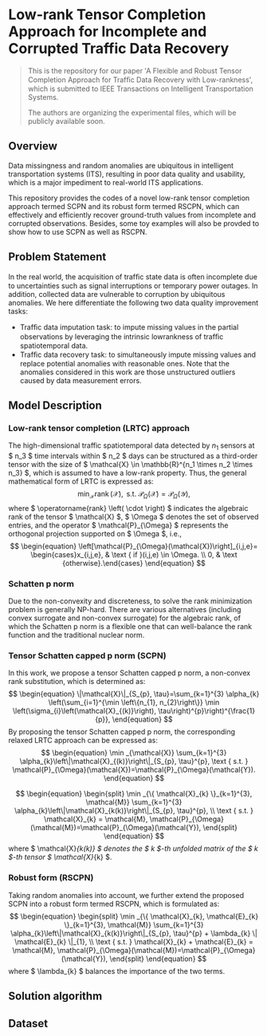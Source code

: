 # Low-rank Tensor Completion Approach for Incomplete and Corrupted Traffic Data Recovery
> This is the repository for our paper 'A Flexible and Robust Tensor Completion Approach for Trafﬁc Data Recovery with Low-rankness', which is submitted to IEEE Transactions on Intelligent Transportation Systems.
>
> The authors are organizing the experimental files, which will be publicly available soon.

## Overview
Data missingness and random anomalies are ubiquitous in intelligent transportation systems (ITS), resulting in poor data quality and usability, which is a major impediment to real-world ITS applications.

This repository provides the codes of a novel low-rank tensor completion approach termed SCPN and its robust form termed RSCPN, which can effectively and efficiently recover ground-truth values from incomplete and corrupted observations. Besides, some toy examples will also be provded to show how to use SCPN as well as RSCPN.

## Problem Statement
In the real world, the acquisition of trafﬁc state data is often incomplete due to uncertainties such as signal interruptions or temporary power outages. In addition, collected data are vulnerable to corruption by ubiquitous anomalies. We here differentiate the following two data quality improvement tasks:
- Trafﬁc data imputation task: to impute missing values in the partial observations by leveraging the intrinsic lowrankness of trafﬁc spatiotemporal data.
- Trafﬁc data recovery task: to simultaneously impute missing values and replace potential anomalies with reasonable ones. Note that the anomalies considered in this work are those unstructured outliers caused by data measurement errors.



## Model Description

### Low-rank tensor completion (LRTC) approach 

The high-dimensional traffic spatiotemporal data detected by $n_1$ sensors at $ n_3 $ time intervals within $ n_2 $ days can be structured as a third-order tensor with the size of $ \mathcal{X} \in \mathbb{R}^{n_1 \times n_2 \times n_3} $, which is assumed to have a low-rank property. Thus, the general mathematical form of LRTC is expressed as:
$$
\min _{\mathcal{X}}  \operatorname{rank}(\mathcal{X}), \text { s.t. } \mathcal{P}_{\Omega}(\mathcal{X})=\mathcal{P}_{\Omega}(\mathcal{Y}),
$$
where $ \operatorname{rank} \left( \cdot \right)  $ indicates the algebraic rank of the tensor $ \mathcal{X} $, $ \Omega $ denotes the set of observed entries, and the operator $ \mathcal{P}_{\Omega} $ represents the orthogonal projection supported on $ \Omega $, i.e.,
$$
\begin{equation}
			\left[\mathcal{P}_{\Omega}(\mathcal{X})\right]_{i,j,e}= \begin{cases}x_{i,j,e}, & \text { if }(i,j,e) \in \Omega. \\ 0, & \text {otherwise}.\end{cases}
\end{equation}
$$

### Schatten p norm

Due to the non-convexity and discreteness, to solve the rank minimization problem is generally NP-hard. There are various alternatives (including convex surrogate and non-convex surrogate) for the algebraic rank, of which the Schatten p norm is a flexible one that can well-balance the rank function and the traditional nuclear norm.



### Tensor Schatten capped p norm (SCPN)

In this work, we propose a tensor Schatten capped p norm, a non-convex rank substitution, which is determined  as:
$$
\begin{equation}
				\|\mathcal{X}\|_{S_{p}, \tau}=\sum_{k=1}^{3} \alpha_{k} \left(\sum_{i=1}^{\min \left\{n_{1}, n_{2}\right\}} \min \left(\sigma_{i}\left(\mathcal{X}_{(k)}\right), \tau\right)^{p}\right)^{\frac{1}{p}},
\end{equation}
$$
By proposing the tensor Schatten capped p norm, the corresponding relaxed LRTC approach can be expressed as:
$$
\begin{equation}
			\min _{\mathcal{X}}  \sum_{k=1}^{3} \alpha_{k}\left\|\mathcal{X}_{(k)}\right\|_{S_{p}, \tau}^{p}, \text { s.t. } \mathcal{P}_{\Omega}(\mathcal{X})=\mathcal{P}_{\Omega}(\mathcal{Y}).
\end{equation}
$$

$$
\begin{equation}
			\begin{split}
				\min _{\{ \mathcal{X}_{k} \}_{k=1}^{3}, \mathcal{M}}  \sum_{k=1}^{3} \alpha_{k}\left\|\mathcal{X}_{k(k)}\right\|_{S_{p}, \tau}^{p}, \\
				\text { s.t. } \mathcal{X}_{k} = \mathcal{M},		\mathcal{P}_{\Omega}(\mathcal{M})=\mathcal{P}_{\Omega}(\mathcal{Y}),
			\end{split}
\end{equation}
$$
where $ \mathcal{X}_{k(k)} $ denotes the $ k $-th unfolded matrix of the $ k $-th tensor $ \mathcal{X}_{k} $.



### Robust form (RSCPN)

Taking random anomalies into account, we further extend the proposed SCPN into a robust form termed RSCPN, which is formulated as:
$$
\begin{equation}
			\begin{split}
				\min _{\{ \mathcal{X}_{k}, \mathcal{E}_{k} \}_{k=1}^{3}, \mathcal{M}}  \sum_{k=1}^{3} \alpha_{k}\left\|\mathcal{X}_{k(k)}\right\|_{S_{p}, \tau}^{p} + \lambda_{k} \| \mathcal{E}_{k} \|_{1}, \\
				\text { s.t. } \mathcal{X}_{k} + \mathcal{E}_{k} = \mathcal{M},		\mathcal{P}_{\Omega}(\mathcal{M})=\mathcal{P}_{\Omega}(\mathcal{Y}),
			\end{split}
\end{equation}
$$
where $ \lambda_{k} $ balances the importance of the two terms.

## Solution algorithm




## Dataset
